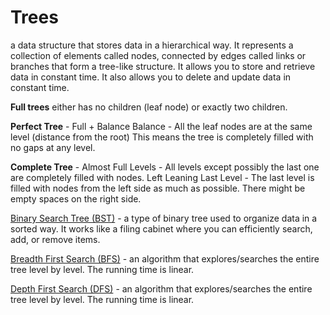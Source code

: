 # Trees

a data structure that stores data in a hierarchical way. It represents a collection of elements called nodes, connected by edges called links or branches that form a tree-like structure. It allows you to store and retrieve data in constant time. It also allows you to delete and update data in constant time.

**Full trees** either has no children (leaf node) or exactly two children. 

**Perfect Tree** - Full + Balance 
Balance - All the leaf nodes are at the same level (distance from the root) This means the tree is completely filled with no gaps at any level. 


**Complete Tree** - 
Almost Full Levels - All levels except possibly the last one are completely filled with nodes.
Left Leaning Last Level - The last level is filled with nodes from the left side as much as possible. There might be empty spaces on the right side. 

[Binary Search Tree (BST)](<Binary Search Tree.md>) - a type of binary tree used to organize data in a sorted way. It works like a filing cabinet where you can efficiently search, add, or remove items.

[Breadth First Search (BFS)](<Breadth First Search.md>) - an algorithm that explores/searches the entire tree level by level. The running time is linear.

[Depth First Search (DFS)](<Depth First Search.md>) - an algorithm that explores/searches the entire tree level by level. The running time is linear.